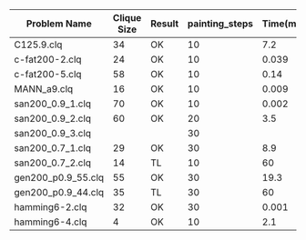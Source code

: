 | Problem Name       | Clique Size | Result | painting_steps | Time(min) |
|--------------------|-------------|--------|----------------|-----------|
| C125.9.clq         | 34          | OK     | 10             | 7.2       |
| c-fat200-2.clq     | 24          | OK     | 10             | 0.039     |
| c-fat200-5.clq     | 58          | OK     | 10             | 0.14      |
| MANN_a9.clq        | 16          | OK     | 10             | 0.009     |
| san200_0.9_1.clq   | 70          | OK     | 10             | 0.002     |
| san200_0.9_2.clq   | 60          | OK     | 20             | 3.5       |
| san200_0.9_3.clq   |             |        | 30             |           |
| san200_0.7_1.clq   | 29          | OK     | 30             | 8.9       |
| san200_0.7_2.clq   | 14          | TL     | 10             | 60        |
| gen200_p0.9_55.clq | 55          | OK     | 30             | 19.3      |
| gen200_p0.9_44.clq | 35          | TL     | 30             | 60        |
| hamming6-2.clq     | 32          | OK     | 30             | 0.001     |
| hamming6-4.clq     | 4           | OK     | 10             | 2.1       |